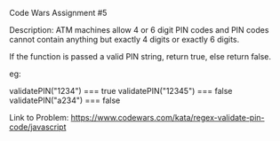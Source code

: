 Code Wars Assignment #5

Description: ATM machines allow 4 or 6 digit PIN codes and PIN codes cannot contain anything but exactly 4 digits or exactly 6 digits.

If the function is passed a valid PIN string, return true, else return false.

eg:

validatePIN("1234") === true
validatePIN("12345") === false
validatePIN("a234") === false

Link to Problem: https://www.codewars.com/kata/regex-validate-pin-code/javascript 
